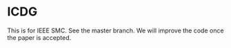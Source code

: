 # ICDG
This is for IEEE SMC. See the master branch. We will improve the code once the paper is accepted.
